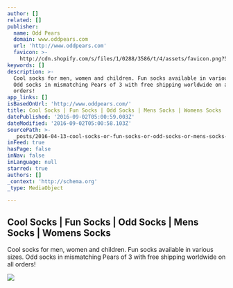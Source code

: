 ```yaml
---
author: []
related: []
publisher:
  name: Odd Pears
  domain: www.oddpears.com
  url: 'http://www.oddpears.com'
  favicon: >-
    http://cdn.shopify.com/s/files/1/0288/3586/t/4/assets/favicon.png?5307670269634459653
keywords: []
description: >-
  Cool socks for men, women and children. Fun socks available in various sizes.
  Odd socks in mismatching Pears of 3 with free shipping worldwide on all
  orders!
app_links: []
isBasedOnUrl: 'http://www.oddpears.com/'
title: Cool Socks | Fun Socks | Odd Socks | Mens Socks | Womens Socks
datePublished: '2016-09-02T05:00:59.003Z'
dateModified: '2016-09-02T05:00:58.103Z'
sourcePath: >-
  _posts/2016-04-13-cool-socks-or-fun-socks-or-odd-socks-or-mens-socks-or-womens-soc.md
inFeed: true
hasPage: false
inNav: false
inLanguage: null
starred: true
authors: []
_context: 'http://schema.org'
_type: MediaObject

---
```

<article style=""><h1>Cool Socks | Fun Socks | Odd Socks | Mens Socks | Womens Socks</h1><p>Cool socks for men, women and children. Fun socks available in various sizes. Odd socks in mismatching Pears of 3 with free shipping worldwide on all orders!</p><img src="http://cdn.shopify.com/s/files/1/0288/3586/t/4/assets/hero_slide_2.jpg?5307670269634459653" /></article>
